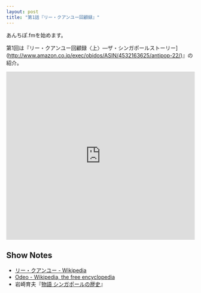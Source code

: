 ```yaml
---
layout: post
title: "第1話『リー・クアンユー回顧録』"
---
```


あんちぽ.fmを始めます。

第1回は『リー・クアンユー回顧録〈上〉―ザ・シンガポールストーリー](http://www.amazon.co.jp/exec/obidos/ASIN/4532163625/antipop-22/)』の紹介。

<iframe width="100%" height="450" scrolling="no" frameborder="no" src="https://w.soundcloud.com/player/?url=https%3A//api.soundcloud.com/tracks/234329921&amp;auto_play=false&amp;hide_related=false&amp;show_comments=true&amp;show_user=true&amp;show_reposts=false&amp;visual=true"></iframe>

## Show Notes

  * [リー・クアンユー - Wikipedia](https://ja.wikipedia.org/wiki/%E3%83%AA%E3%83%BC%E3%83%BB%E3%82%AF%E3%82%A2%E3%83%B3%E3%83%A6%E3%83%BC)
  * [Odeo - Wikipedia, the free encyclopedia](https://en.wikipedia.org/wiki/Odeo)
  * 岩崎育夫『[物語 シンガポールの歴史](http://www.amazon.co.jp/dp/4121022084/ref=nosim/antipop-22)』
